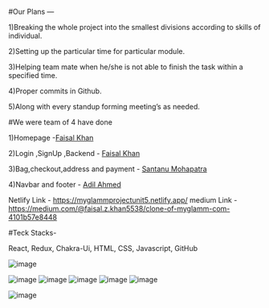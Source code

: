 #Our Plans —


1)Breaking the whole project into the smallest divisions according to skills of individual.


2)Setting up the particular time for particular module.


3)Helping team mate when he/she is not able to finish the task within a specified time.


4)Proper commits in Github.


5)Along with every standup forming meeting’s as needed.




#We were team of 4 have done 

1)Homepage -<a href='https://github.com/faisalk2' >Faisal Khan</a>

2)Login ,SignUp ,Backend - <a href='https://github.com/faisalk2' >Faisal Khan</a>

3)Bag,checkout,address and payment - <a href='https://github.com/Santanu55555'>Santanu Mohapatra</a>

4)Navbar and footer - <a href='https://github.com/AdilAhmed976'>Adil Ahmed </a>



Netlify Link - <a href="https://myglammprojectunit5.netlify.app/">https://myglammprojectunit5.netlify.app/</a>
medium Link - <a href="https://medium.com/@faisal.z.khan5538/clone-of-myglamm-com-4101b57e8448">https://medium.com/@faisal.z.khan5538/clone-of-myglamm-com-4101b57e8448</a>

#Teck Stacks-

React, Redux, Chakra-Ui, HTML, CSS, Javascript, GitHub

![image](https://user-images.githubusercontent.com/99542723/180635982-c1c48b2c-fc50-4a0f-93fd-3e3fce86d860.png)

![image](https://user-images.githubusercontent.com/99542723/180635905-9194df1b-8d53-4108-b2db-744f1cc8badb.png)
![image](https://user-images.githubusercontent.com/99542723/180635918-11d138d4-fd7a-410b-9661-76490b13f293.png)
![image](https://user-images.githubusercontent.com/99542723/180635924-ca287ac2-fa1a-4daf-9153-9d9deb354653.png)
![image](https://user-images.githubusercontent.com/99542723/180635930-84865d4a-2d40-4cc1-b662-d0081408cd4f.png)
![image](https://user-images.githubusercontent.com/99542723/180636030-661acf5c-1696-4251-b543-fc4351a472e4.png)

![image](https://user-images.githubusercontent.com/99542723/180635937-b9e64c02-ece9-4b3f-bf89-9e30552ac6bb.png)
